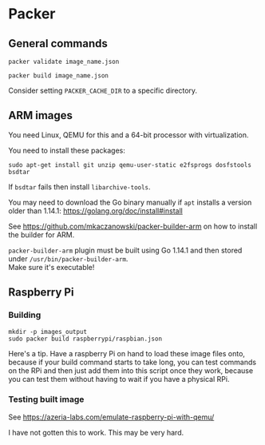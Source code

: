 # Packer

## General commands

	packer validate image_name.json
    
    packer build image_name.json

Consider setting `PACKER_CACHE_DIR` to a specific directory.

## ARM images

You need Linux, QEMU for this and a 64-bit processor with virtualization.

You need to install these packages:

    sudo apt-get install git unzip qemu-user-static e2fsprogs dosfstools bsdtar 
    
If `bsdtar` fails then install `libarchive-tools`.

You may need to download the Go binary manually if `apt` installs a version older than 1.14.1:
<https://golang.org/doc/install#install>

See <https://github.com/mkaczanowski/packer-builder-arm> on how to install the builder for ARM.

`packer-builder-arm` plugin must be built using Go 1.14.1 and then stored under `/usr/bin/packer-builder-arm`.  
Make sure it's executable!

## Raspberry Pi

### Building

    mkdir -p images_output
    sudo packer build raspberrypi/raspbian.json
    
Here's a tip. Have a raspberry Pi on hand to load these image files onto, because if your build
command starts to take long, you can test commands on the RPi and then just add them into this 
script once they work, because you can test them without having to wait if you have a physical RPi. 

### Testing built image

See <https://azeria-labs.com/emulate-raspberry-pi-with-qemu/>

I have not gotten this to work. This may be very hard.
